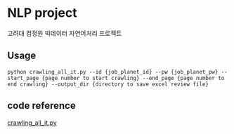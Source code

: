 # NLP project
고려대 컴정원 빅데이터 자연어처리 프로젝트

## Usage
```
python crawling_all_it.py --id {job_planet_id} --pw {job_planet_pw} --start_page {page number to start crawling} --end_page {page number to end crawling} --output_dir {directory to save excel review file}
```

## code reference
[crawling_all_it.py](https://wikidocs.net/149338)
